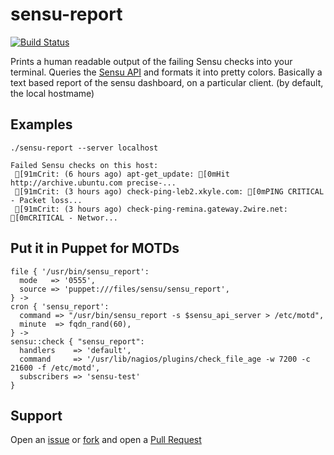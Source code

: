# sensu-report
[![Build Status](https://travis-ci.org/solarkennedy/sensu-report.png)](https://travis-ci.org/solarkennedy/sensu-report)

Prints a human readable output of the failing Sensu checks into your terminal.
Queries the [Sensu API](http://sensuapp.org/docs/0.12/api)  and formats it 
into pretty colors. Basically a text based report of the sensu dashboard, 
on a particular client. (by default, the local hostmame)

## Examples

```
./sensu-report --server localhost

Failed Sensu checks on this host:
 [91mCrit: (6 hours ago) apt-get_update: [0mHit http://archive.ubuntu.com precise-...
 [91mCrit: (3 hours ago) check-ping-leb2.xkyle.com: [0mPING CRITICAL - Packet loss...
 [91mCrit: (3 hours ago) check-ping-remina.gateway.2wire.net: [0mCRITICAL - Networ...
```


## Put it in Puppet for MOTDs

```puppet
file { '/usr/bin/sensu_report':
  mode   => '0555',
  source => 'puppet:///files/sensu/sensu_report',
} ->
cron { 'sensu_report':
  command => "/usr/bin/sensu_report -s $sensu_api_server > /etc/motd",
  minute  => fqdn_rand(60),
} ->
sensu::check { "sensu_report":
  handlers    => 'default',
  command     => '/usr/lib/nagios/plugins/check_file_age -w 7200 -c 21600 -f /etc/motd',
  subscribers => 'sensu-test'
}
```

## Support

Open an [issue](https://github.com/solarkennedy/sensu-report/issues) or
[fork](https://github.com/solarkennedy/sensu-report/fork) and open a
[Pull Request](https://github.com/solarkennedy/sensu-report/pulls)

